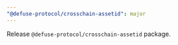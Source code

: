 ```yaml
---
"@defuse-protocol/crosschain-assetid": major
---
```


Release `@defuse-protocol/crosschain-assetid` package.
